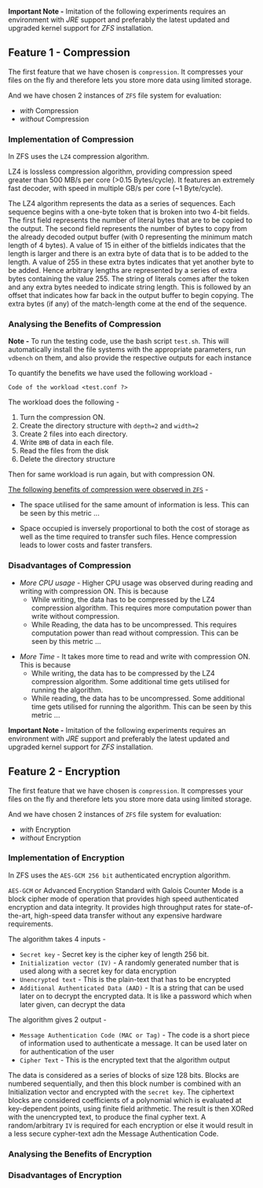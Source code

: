 **Important Note -** Imitation of the following experiments requires an environment with *JRE* support and preferably the latest updated and upgraded kernel support for *ZFS* installation.

## Feature 1 - Compression

The first feature that we have chosen is `compression`. It compresses your files on the fly and therefore lets you store more data using limited storage.

And we have chosen 2 instances of `ZFS` file system for evaluation:
- *with* Compression
- *without* Compression 

### Implementation of Compression
In ZFS uses the `LZ4` compression algorithm.

LZ4 is lossless compression algorithm, providing compression speed greater than 500 MB/s per core  (>0.15 Bytes/cycle).  It features an extremely fast decoder, with speed in multiple GB/s per core (~1 Byte/cycle).      

The LZ4 algorithm represents the data as a series of sequences. Each  sequence begins with a one-byte token that is broken into two 4-bit  fields. The first field represents the number of literal bytes that are  to be copied to the output. The second field represents the number of  bytes to copy from the already decoded output buffer (with 0  representing the minimum match length of 4 bytes). A value of 15 in  either of the bitfields indicates that the length is larger and there is an extra byte of data that is to be added to the length. A value of 255 in these extra bytes indicates that yet another byte to be added. Hence arbitrary lengths are represented by a series of extra bytes containing the value 255. The string of literals comes after the token and any  extra bytes needed to indicate string length. This is followed by an  offset that indicates how far back in the output buffer to begin  copying. The extra bytes (if any) of the match-length come at the end of the sequence.

### Analysing the Benefits of Compression

**Note -** To run the testing code, use the bash script `test.sh`. This will automatically install the file systems with the appropriate parameters, run `vdbench` on them, and also provide the respective outputs for each instance

To quantify the benefits we have used the following workload - 
```
Code of the workload <test.conf ?>
```
The workload does the following -
1. Turn the compression ON. 
2. Create the directory structure with `depth=2` and `width=2` 
3. Create 2 files into each directory.
4. Write `8MB` of data in each file. 
5. Read the files from the disk  
6. Delete the directory structure

Then for same workload is run again, but with compression ON.

<u>The following benefits of compression were observed in `ZFS`</u> - 

- The space utilised for the same amount of information is less. This can be seen by this metric ...

<!-- Insert screenshot here -->

- Space occupied is inversely proportional to both the cost of storage as well as the time required to transfer such files. Hence compression leads to lower costs and faster transfers.


### Disadvantages of Compression

- *More CPU usage* - Higher CPU usage was observed during reading and writing with compression ON. This is because 
    - While writing, the data has to be compressed by the LZ4 compression algorithm. This requires more computation power than write without compression.
    - While Reading, the data has to be uncompressed. This requires computation power than read without compression.
    This can be seen by this metric ... 

<!-- Insert screenshot here -->


- *More Time* - It takes more time to read and write with compression ON. This is because 
    - While writing, the data has to be compressed by the LZ4 compression algorithm. Some additional time gets utilised for running the algorithm.
    - While reading, the data has to be uncompressed. Some additional time gets utilised for running the algorithm.
    This can be seen by this metric ... 

<!-- Insert screenshot here -->

**Important Note -** Imitation of the following experiments requires an environment with *JRE* support and preferably the latest updated and upgraded kernel support for *ZFS* installation.

## Feature 2 - Encryption

The first feature that we have chosen is `compression`. It compresses your files on the fly and therefore lets you store more data using limited storage.

And we have chosen 2 instances of `ZFS` file system for evaluation:
- *with* Encryption
- *without* Encryption 

### Implementation of Encryption
In ZFS uses the `AES-GCM 256 bit` authenticated encryption algorithm.

`AES-GCM` or Advanced Encryption Standard with Galois Counter Mode is a block cipher mode of operation that provides high speed authenticated encryption and data integrity. It provides high throughput rates for state-of-the-art, high-speed data transfer without any expensive hardware requirements.

The algorithm takes 4 inputs - 
- `Secret key` - Secret key is the cipher key of length 256 bit.  
- `Initialization vector (IV)` - A randomly generated number that is used along with a secret key for data encryption 
- `Unencrypted text` - This is the plain-text that has to be encrypted
- `Additional Authenticated Data (AAD)` - It is a string that can be used later on to decrypt the encrypted data. It is like a password which when later given, can decrypt the data

The algorithm gives 2 output - 
- `Message Authentication Code (MAC or Tag)` - The code is a short piece of information used to authenticate a message. It can be used later on for authentication of the user
- `Cipher Text` - This is the encrypted text that the algorithm output


The data is considered as a series of blocks of size 128 bits. Blocks are numbered sequentially, and then this block number is combined with an Initialization vector and encrypted with the `secret key`. The ciphertext blocks are considered coefficients of a polynomial which is evaluated at key-dependent points, using finite field arithmetic. The result is then XORed with the unencrypted text, to produce the final cypher text. A random/arbitrary `IV` is required for each encryption or else it would result in a less secure cypher-text adn the Message Authentication Code. 


### Analysing the Benefits of Encryption

### Disadvantages of Encryption





